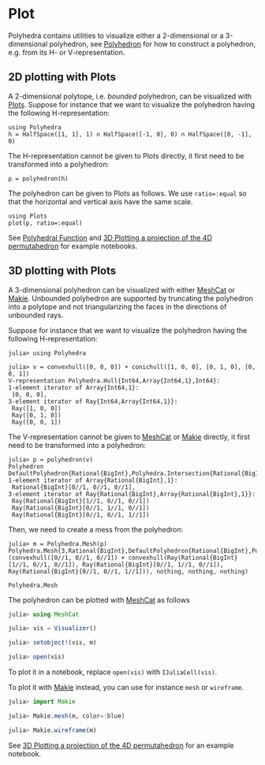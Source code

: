 # Plot

Polyhedra contains utilities to visualize either a 2-dimensional or a 3-dimensional
polyhedron, see [Polyhedron](@ref) for how to construct a polyhedron, e.g. from its H- or V-representation.

## 2D plotting with Plots

A 2-dimensional polytope, i.e. *bounded* polyhedron, can be visualized with [Plots](https://github.com/JuliaPlots/Plots.jl).
Suppose for instance that we want to visualize the polyhedron having the following H-representation:
```@example plots2
using Polyhedra
h = HalfSpace([1, 1], 1) ∩ HalfSpace([-1, 0], 0) ∩ HalfSpace([0, -1], 0)
```

The H-representation cannot be given to Plots directly, it first need to be transformed into a polyhedron:
```@example plots2
p = polyhedron(h)
```

The polyhedron can be given to Plots as follows.
We use `ratio=:equal` so that the horizontal and vertical axis have the same scale.
```@example plots2
using Plots
plot(p, ratio=:equal)
```

See [Polyhedral Function](https://github.com/JuliaPolyhedra/Polyhedra.jl/blob/master/examples/Polyhedral%20Function.ipynb) and [3D Plotting a projection of the 4D permutahedron](https://github.com/JuliaPolyhedra/Polyhedra.jl/blob/master/examples/3D%20Plotting%20a%20projection%20of%20the%204D%20permutahedron.ipynb) for example notebooks.

## 3D plotting with Plots

A 3-dimensional polyhedron can be visualized with either [MeshCat](https://github.com/rdeits/MeshCat.jl) or [Makie](https://github.com/JuliaPlots/Makie.jl).
Unbounded polyhedron are supported by truncating the polyhedron into a polytope and not triangularizing the faces in the directions of unbounded rays.

Suppose for instance that we want to visualize the polyhedron having the following H-representation:
```jldoctest plots3
julia> using Polyhedra

julia> v = convexhull([0, 0, 0]) + conichull([1, 0, 0], [0, 1, 0], [0, 0, 1])
V-representation Polyhedra.Hull{Int64,Array{Int64,1},Int64}:
1-element iterator of Array{Int64,1}:
 [0, 0, 0],
3-element iterator of Ray{Int64,Array{Int64,1}}:
 Ray([1, 0, 0])
 Ray([0, 1, 0])
 Ray([0, 0, 1])
```

The V-representation cannot be given to [MeshCat](https://github.com/rdeits/MeshCat.jl) or [Makie](https://github.com/JuliaPlots/Makie.jl) directly, it first need to be transformed into a polyhedron:
```jldoctest plots3
julia> p = polyhedron(v)
Polyhedron DefaultPolyhedron{Rational{BigInt},Polyhedra.Intersection{Rational{BigInt},Array{Rational{BigInt},1},Int64},Polyhedra.Hull{Rational{BigInt},Array{Rational{BigInt},1},Int64}}:
1-element iterator of Array{Rational{BigInt},1}:
 Rational{BigInt}[0//1, 0//1, 0//1],
3-element iterator of Ray{Rational{BigInt},Array{Rational{BigInt},1}}:
 Ray(Rational{BigInt}[1//1, 0//1, 0//1])
 Ray(Rational{BigInt}[0//1, 1//1, 0//1])
 Ray(Rational{BigInt}[0//1, 0//1, 1//1])
```

Then, we need to create a mess from the polyhedron:
```jldoctest plots3
julia> m = Polyhedra.Mesh(p)
Polyhedra.Mesh{3,Rational{BigInt},DefaultPolyhedron{Rational{BigInt},Polyhedra.Intersection{Rational{BigInt},Array{Rational{BigInt},1},Int64},Polyhedra.Hull{Rational{BigInt},Array{Rational{BigInt},1},Int64}}}(convexhull([0//1, 0//1, 0//1]) + convexhull(Ray(Rational{BigInt}[1//1, 0//1, 0//1]), Ray(Rational{BigInt}[0//1, 1//1, 0//1]), Ray(Rational{BigInt}[0//1, 0//1, 1//1])), nothing, nothing, nothing)
```

```@docs
Polyhedra.Mesh
```

The polyhedron can be plotted with [MeshCat](https://github.com/rdeits/MeshCat.jl) as follows
```julia
julia> using MeshCat

julia> vis = Visualizer()

julia> setobject!(vis, m)

julia> open(vis)
```
To plot it in a notebook, replace `open(vis)` with `IJuliaCell(vis)`.

To plot it with [Makie](https://github.com/JuliaPlots/Makie.jl) instead, you can use for instance `mesh` or `wireframe`.
```julia
julia> import Makie

julia> Makie.mesh(m, color=:blue)

julia> Makie.wireframe(m)
```

See [3D Plotting a projection of the 4D permutahedron](https://github.com/JuliaPolyhedra/Polyhedra.jl/blob/master/examples/3D%20Plotting%20a%20projection%20of%20the%204D%20permutahedron.ipynb) for an example notebook.
